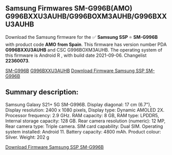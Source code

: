<h2>Samsung Firmwares SM-G996B(AMO) G996BXXU3AUHB/G996BOXM3AUHB/G996BXXU3AUHB</h2>
Download the Samsung firmware for the ✅ <strong>Samsung SSP </strong> ⭐ <strong>SM-G996B</strong> with product code <strong>AMO</strong> <strong> from Spain</strong>. This firmware has version number PDA <strong>G996BXXU3AUHB</strong> and CSC G996BOXM3AUHB. The operating system of this firmware is Android R , with build date 2021-09-06. Changelist <strong>22360073</strong>.


[SM-G996B](https://samfirm.shop/samsung/model/SM-G996B)
[G996BXXU3AUHB](https://samfirm.shop/samsung/pda/G996BXXU3AUHB)
[Download Firmware Samsung SSP SM-G996B](https://samfirm.shop/samsung/firmware/453646)
<h2>Summary description:</h2>
<p>Samsung Galaxy S21+ 5G SM-G996B. Display diagonal: 17 cm (6.7"), Display resolution: 2400 x 1080 pixels, Display type: Dynamic AMOLED 2X. Processor frequency: 2.9 GHz. RAM capacity: 8 GB, RAM type: LPDDR5, Internal storage capacity: 128 GB. Rear camera resolution (numeric): 12 MP, Rear camera type: Triple camera. SIM card capability: Dual SIM. Operating system installed: Android 11. Battery capacity: 4800 mAh. Product colour: Silver. Weight: 202 g</p>


[Download Firmware Samsung SSP SM-G996B](https://samfirm.shop/samsung/firmware/453646)
